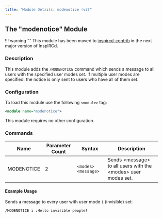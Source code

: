 ```yaml
---
title: "Module Details: modenotice (v3)"
---
```


## The "modenotice" Module

!!! warning ""
    This module has been moved to [inspircd-contrib](/3/module-manager) in the next major version of InspIRCd.

### Description

This module adds the `/MODENOTICE` command which sends a message to all users with the specified user modes set. If multiple user modes are specified, the notice is only sent to users who have all of them set.

### Configuration

To load this module use the following `<module>` tag:

```xml
<module name="modenotice">
```

This module requires no other configuration.

### Commands

Name       | Parameter Count | Syntax              | Description
---------- | --------------- | ------------------- | -----------
MODENOTICE | 2               | `<modes> <message>` | Sends &lt;message&gt; to all users with the &lt;modes&gt; user modes set.

#### Example Usage

Sends a message to every user with user mode `i` (invisible) set:

```plaintext
/MODENOTICE i :Hello invisible people!
```
